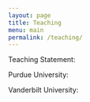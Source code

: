 ```yaml
---
layout: page
title: Teaching
menu: main
permalink: /teaching/
---
```


Teaching Statement:


Purdue University:


Vanderbilt University:


